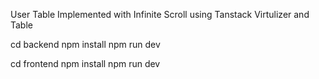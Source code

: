 User Table Implemented with Infinite Scroll using Tanstack Virtulizer and Table

cd backend
npm install
npm run dev

cd frontend
npm install
npm run dev